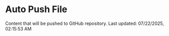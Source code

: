# Auto Push File

Content that will be pushed to GitHub repository.
Last updated: 07/22/2025, 02:15:53 AM